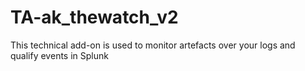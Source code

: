 # TA-ak_thewatch_v2
This technical add-on is used to monitor artefacts over your logs and qualify events in Splunk
